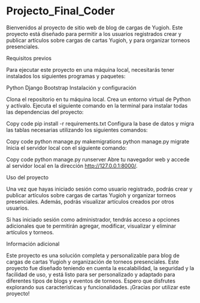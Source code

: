 # Projecto_Final_Coder

Bienvenidos al proyecto de sitio web de blog de cargas de Yugioh. Este proyecto está diseñado para permitir a los usuarios registrados crear y publicar artículos sobre cargas de cartas Yugioh, y para organizar torneos presenciales.

Requisitos previos

Para ejecutar este proyecto en una máquina local, necesitarás tener instalados los siguientes programas y paquetes:

Python
Django
Bootstrap
Instalación y configuración

Clona el repositorio en tu máquina local. Crea un entorno virtual de Python y actívalo. Ejecuta el siguiente comando en la terminal para instalar todas las dependencias del proyecto:

Copy code
pip install -r requirements.txt
Configura la base de datos y migra las tablas necesarias utilizando los siguientes comandos:

Copy code
python manage.py makemigrations
python manage.py migrate
Inicia el servidor local con el siguiente comando:

Copy code
python manage.py runserver
Abre tu navegador web y accede al servidor local en la dirección http://127.0.0.1:8000/.

Uso del proyecto

Una vez que hayas iniciado sesión como usuario registrado, podrás crear y publicar artículos sobre cargas de cartas Yugioh y organizar torneos presenciales. Además, podrás visualizar artículos creados por otros usuarios.

Si has iniciado sesión como administrador, tendrás acceso a opciones adicionales que te permitirán agregar, modificar, visualizar y eliminar artículos y torneos.

Información adicional

Este proyecto es una solución completa y personalizable para blog de cargas de cartas Yugioh y organización de torneos presenciales. Este proyecto fue diseñado teniendo en cuenta la escalabilidad, la seguridad y la facilidad de uso, y está listo para ser personalizado y adaptado para diferentes tipos de blogs y eventos de torneos. Espero que disfrutes explorando sus características y funcionalidades. ¡Gracias por utilizar este proyecto!
